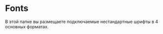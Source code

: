 Fonts
===========
В этой папке вы размещаете подключаемые нестандартные шрифты в 4 основных форматах.